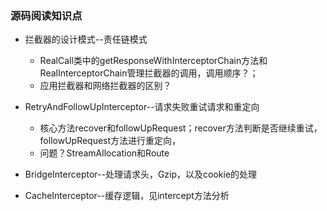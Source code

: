 ### 源码阅读知识点
-  拦截器的设计模式--责任链模式
   *  RealCall类中的getResponseWithInterceptorChain方法和RealInterceptorChain管理拦截器的调用，调用顺序？；
   *  应用拦截器和网络拦截器的区别？
   
-  RetryAndFollowUpInterceptor--请求失败重试请求和重定向
   *  核心方法recover和followUpRequest；recover方法判断是否继续重试，followUpRequest方法进行重定向，
   *  问题？StreamAllocation和Route
   
- BridgeInterceptor--处理请求头，Gzip，以及cookie的处理

- CacheInterceptor--缓存逻辑，见intercept方法分析
 